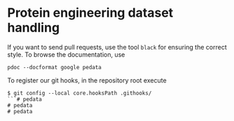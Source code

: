 # Protein engineering dataset handling

If you want to send pull requests, use the tool `black` for ensuring the correct style.
To browse the documentation, use

```
pdoc --docformat google pedata
```

To register our git hooks, in the repository root execute
```
$ git config --local core.hooksPath .githooks/
```# pedata
# pedata
# pedata
